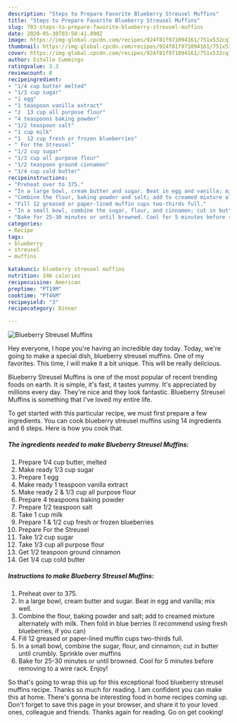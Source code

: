 ```yaml
---
description: "Steps to Prepare Favorite Blueberry Streusel Muffins"
title: "Steps to Prepare Favorite Blueberry Streusel Muffins"
slug: 783-steps-to-prepare-favorite-blueberry-streusel-muffins
date: 2020-05-30T03:50:41.890Z
image: https://img-global.cpcdn.com/recipes/924f81f971094161/751x532cq70/blueberry-streusel-muffins-recipe-main-photo.jpg
thumbnail: https://img-global.cpcdn.com/recipes/924f81f971094161/751x532cq70/blueberry-streusel-muffins-recipe-main-photo.jpg
cover: https://img-global.cpcdn.com/recipes/924f81f971094161/751x532cq70/blueberry-streusel-muffins-recipe-main-photo.jpg
author: Estelle Cummings
ratingvalue: 3.3
reviewcount: 8
recipeingredient:
- "1/4 cup butter melted"
- "1/3 cup sugar"
- "1 egg"
- "1 teaspoon vanilla extract"
- "2  13 cup all purpose flour"
- "4 teaspoons baking powder"
- "1/2 teaspoon salt"
- "1 cup milk"
- "1  12 cup fresh or frozen blueberries"
- " For the Streusel"
- "1/2 cup sugar"
- "1/3 cup all purpose flour"
- "1/2 teaspoon ground cinnamon"
- "1/4 cup cold butter"
recipeinstructions:
- "Preheat over to 375."
- "In a large bowl, cream butter and sugar. Beat in egg and vanilla; mix well."
- "Combine the flour, baking powder and salt; add to creamed mixture alternately with milk. Then fold in blue berries (I recommend using fresh blueberries, if you can)"
- "Fill 12 greased or paper-lined muffin cups two-thirds full."
- "In a small bowl, combine the sugar, flour, and cinnamon; cut in butter until crumbly. Sprinkle over muffins"
- "Bake for 25-30 minutes or until browned. Cool for 5 minutes before removing to a wire rack. Enjoy!"
categories:
- Recipe
tags:
- blueberry
- streusel
- muffins

katakunci: blueberry streusel muffins 
nutrition: 246 calories
recipecuisine: American
preptime: "PT19M"
cooktime: "PT46M"
recipeyield: "3"
recipecategory: Dinner

---
```



![Blueberry Streusel Muffins](https://img-global.cpcdn.com/recipes/924f81f971094161/751x532cq70/blueberry-streusel-muffins-recipe-main-photo.jpg)

Hey everyone, I hope you're having an incredible day today. Today, we're going to make a special dish, blueberry streusel muffins. One of my favorites. This time, I will make it a bit unique. This will be really delicious.

Blueberry Streusel Muffins is one of the most popular of recent trending foods on earth. It is simple, it's fast, it tastes yummy. It's appreciated by millions every day. They're nice and they look fantastic. Blueberry Streusel Muffins is something that I've loved my entire life.




To get started with this particular recipe, we must first prepare a few ingredients. You can cook blueberry streusel muffins using 14 ingredients and 6 steps. Here is how you cook that.

<!--inarticleads1-->

##### The ingredients needed to make Blueberry Streusel Muffins:

1. Prepare 1/4 cup butter, melted
1. Make ready 1/3 cup sugar
1. Prepare 1 egg
1. Make ready 1 teaspoon vanilla extract
1. Make ready 2 &amp; 1/3 cup all purpose flour
1. Prepare 4 teaspoons baking powder
1. Prepare 1/2 teaspoon salt
1. Take 1 cup milk
1. Prepare 1 &amp; 1/2 cup fresh or frozen blueberries
1. Prepare  For the Streusel
1. Take 1/2 cup sugar
1. Take 1/3 cup all purpose flour
1. Get 1/2 teaspoon ground cinnamon
1. Get 1/4 cup cold butter




<!--inarticleads2-->

##### Instructions to make Blueberry Streusel Muffins:

1. Preheat over to 375.
1. In a large bowl, cream butter and sugar. Beat in egg and vanilla; mix well.
1. Combine the flour, baking powder and salt; add to creamed mixture alternately with milk. Then fold in blue berries (I recommend using fresh blueberries, if you can)
1. Fill 12 greased or paper-lined muffin cups two-thirds full.
1. In a small bowl, combine the sugar, flour, and cinnamon; cut in butter until crumbly. Sprinkle over muffins
1. Bake for 25-30 minutes or until browned. Cool for 5 minutes before removing to a wire rack. Enjoy!




So that's going to wrap this up for this exceptional food blueberry streusel muffins recipe. Thanks so much for reading. I am confident you can make this at home. There's gonna be interesting food in home recipes coming up. Don't forget to save this page in your browser, and share it to your loved ones, colleague and friends. Thanks again for reading. Go on get cooking!
